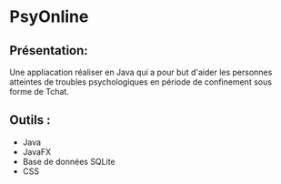 # PsyOnline
## Présentation: 
Une appliacation réaliser en Java qui a pour but d'aider les personnes atteintes de troubles psychologiques en période de confinement sous forme de Tchat.

## Outils :
* Java
* JavaFX 
* Base de données SQLite
* CSS
